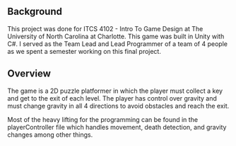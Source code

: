 ## Background

This project was done for ITCS 4102 - Intro To Game Design at The University of North Carolina at Charlotte.
This game was built in Unity with C#. I served as the Team Lead and Lead Programmer of a team of 4 people as we spent a semester working on this final project.

## Overview

The game is a 2D puzzle platformer in which the player must collect a key and get to the exit of each level. The player has control over gravity and must change gravity in all 4 directions to avoid obstacles and reach the exit.

Most of the heavy lifting for the programming can be found in the playerController file which handles movement, death detection, and gravity changes among other things.

